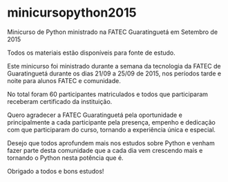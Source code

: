 # minicursopython2015
Minicurso de Python ministrado na FATEC Guaratinguetá em Setembro de 2015

Todos os materiais estão disponíveis para fonte de estudo.

Este minicurso foi ministrado durante a semana da tecnologia da FATEC de Guaratinguetá durante os dias 21/09 a 25/09 de 2015, nos períodos tarde e noite para alunos FATEC e comunidade.

No total foram 60 participantes matriculados e todos que participaram receberam certificado da instituição.

Quero agradecer a FATEC Guaratinguetá pela oportunidade e principalmente a cada participante pela presença, empenho e dedicação com que participaram do curso, tornando a experiência única e especial.

Desejo que todos aprofundem mais nos estudos sobre Python e venham fazer parte desta comunidade que a cada dia vem crescendo mais e tornando o Python  nesta potência que é.

Obrigado a todos e bons estudos!
